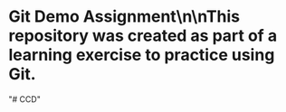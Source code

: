 # Git Demo Assignment\n\nThis repository was created as part of a learning exercise to practice using Git.
"# CCD" 
